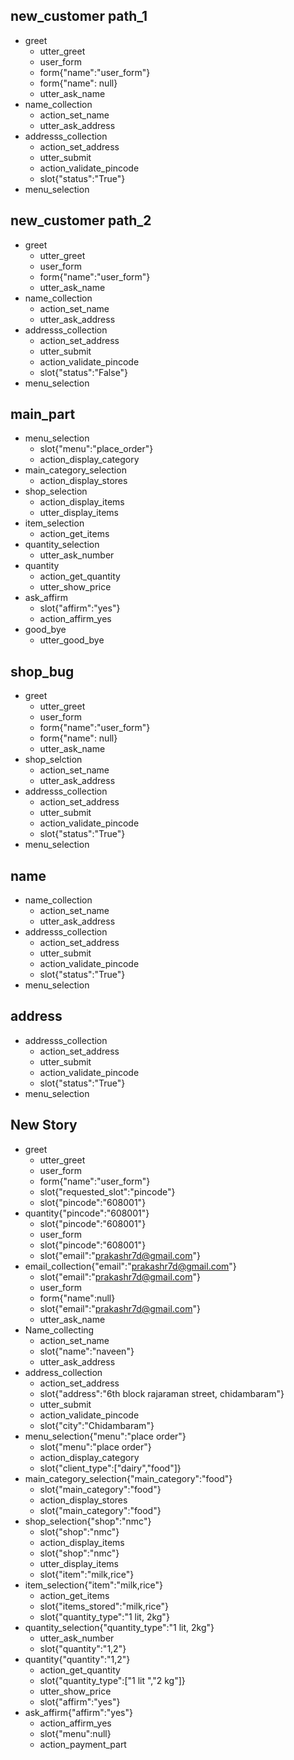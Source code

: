 ## new_customer path_1
* greet
  - utter_greet
  - user_form
  - form{"name":"user_form"}
  - form{"name": null}
  - utter_ask_name
* name_collection
  - action_set_name
  - utter_ask_address
* addresss_collection
  - action_set_address
  - utter_submit
  - action_validate_pincode
  - slot{"status":"True"}
* menu_selection
## new_customer path_2
* greet
  - utter_greet
  - user_form
  - form{"name":"user_form"}
   - utter_ask_name
* name_collection
  - action_set_name
  - utter_ask_address
* addresss_collection
  - action_set_address
  - utter_submit
  - action_validate_pincode
  - slot{"status":"False"}
* menu_selection
  
## main_part
* menu_selection
  - slot{"menu":"place_order"}
  - action_display_category
* main_category_selection
  - action_display_stores
* shop_selection
  - action_display_items
  - utter_display_items
* item_selection
  - action_get_items
* quantity_selection
  - utter_ask_number
* quantity
  - action_get_quantity
  - utter_show_price
* ask_affirm
  - slot{"affirm":"yes"}
  - action_affirm_yes
* good_bye
  - utter_good_bye
## shop_bug
* greet
  - utter_greet
  - user_form
  - form{"name":"user_form"}
  - form{"name": null}
  - utter_ask_name
* shop_selction
  - action_set_name
  - utter_ask_address
* addresss_collection
  - action_set_address
  - utter_submit
  - action_validate_pincode
  - slot{"status":"True"}
* menu_selection
## name
* name_collection
  - action_set_name
  - utter_ask_address
* addresss_collection
  - action_set_address
  - utter_submit
  - action_validate_pincode
  - slot{"status":"True"}
* menu_selection

## address 
* addresss_collection
  - action_set_address
  - utter_submit
  - action_validate_pincode
  - slot{"status":"True"}
* menu_selection

## New Story

* greet
    - utter_greet
    - user_form
    - form{"name":"user_form"}
    - slot{"requested_slot":"pincode"}
    - slot{"pincode":"608001"}
* quantity{"pincode":"608001"}
    - slot{"pincode":"608001"}
    - user_form
    - slot{"pincode":"608001"}
    - slot{"email":"prakashr7d@gmail.com"}
* email_collection{"email":"prakashr7d@gmail.com"}
    - slot{"email":"prakashr7d@gmail.com"}
    - user_form
    - form{"name":null}
    - slot{"email":"prakashr7d@gmail.com"}
    - utter_ask_name
* Name_collecting
    - action_set_name
    - slot{"name":"naveen"}
    - utter_ask_address
* address_collection
    - action_set_address
    - slot{"address":"6th block rajaraman street, chidambaram"}
    - utter_submit
    - action_validate_pincode
    - slot{"city":"Chidambaram"}
* menu_selection{"menu":"place  order"}
    - slot{"menu":"place  order"}
    - action_display_category
    - slot{"client_type":["dairy","food"]}
* main_category_selection{"main_category":"food"}
    - slot{"main_category":"food"}
    - action_display_stores
    - slot{"main_category":"food"}
* shop_selection{"shop":"nmc"}
    - slot{"shop":"nmc"}
    - action_display_items
    - slot{"shop":"nmc"}
    - utter_display_items
    - slot{"item":"milk,rice"}
* item_selection{"item":"milk,rice"}
    - action_get_items
    - slot{"items_stored":"milk,rice"}
    - slot{"quantity_type":"1 lit, 2kg"}
* quantity_selection{"quantity_type":"1 lit, 2kg"}
    - utter_ask_number
    - slot{"quantity":"1,2"}
* quantity{"quantity":"1,2"}
    - action_get_quantity
    - slot{"quantity_type":["1 lit ","2 kg"]}
    - utter_show_price
    - slot{"affirm":"yes"}
* ask_affirm{"affirm":"yes"}
    - action_affirm_yes
    - slot{"menu":null}
    - action_payment_part

  